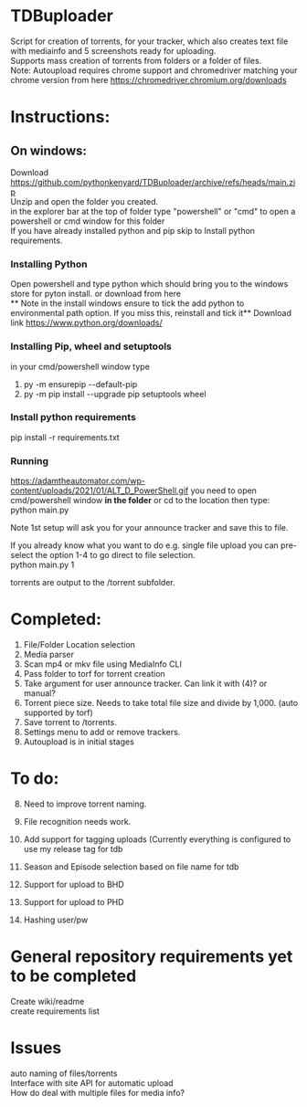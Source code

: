 # TDBuploader  
Script for creation of torrents, for your tracker, which also creates text file with mediainfo and 5 screenshots ready for uploading.  
Supports mass creation of torrents from folders or a folder of files.  
Note: Autoupload requires chrome support and chromedriver matching your chrome version from here https://chromedriver.chromium.org/downloads

# Instructions:
## On windows:  
Download https://github.com/pythonkenyard/TDBuploader/archive/refs/heads/main.zip  
Unzip and open the folder you created.  
in the explorer bar at the top of folder type "powershell" or "cmd" to open a powershell or cmd window for this folder    
If you have already installed python and pip skip to Install python requirements.  

### Installing Python  
Open powershell and type python which should bring you to the windows store for pyton install. or download from here  
** Note in the install windows ensure to tick the add python to environmental path option. If you miss this, reinstall and tick it**
Download link https://www.python.org/downloads/

### Installing Pip, wheel and setuptools
in your cmd/powershell window type  
1. py -m ensurepip --default-pip
2. py -m pip install --upgrade pip setuptools wheel

### Install python requirements
pip install -r requirements.txt  
  
### Running  
https://adamtheautomator.com/wp-content/uploads/2021/01/ALT_D_PowerShell.gif
you need to open cmd/powershell window **in the folder** or cd to the location then type:    
python main.py  

Note 1st setup will ask you for your announce tracker and save this to file.  
  
If you already know what you want to do e.g. single file upload you can pre-select the option 1-4 to go direct to file selection.   
python main.py 1
  
torrents are output to the /torrent subfolder.   
  
# Completed:  
1. File/Folder Location selection  
2. Media parser  
3. Scan mp4 or mkv file using MediaInfo CLI    
4. Pass folder to torf for torrent creation  
5. Take argument for user announce tracker. Can link it with (4)? or manual?  
6. Torrent piece size. Needs to take total file size and divide by 1,000. (auto supported by torf)  
7. Save torrent to /torrents.
8. Settings menu to add or remove trackers.
9. Autoupload is in initial stages
  
# To do:  
8. Need to improve torrent naming.
9. File recognition needs work.
10. Add support for tagging uploads (Currently everything is configured to use my release tag for tdb
11. Season and Episode selection based on file name for tdb

13. Support for upload to BHD
14. Support for upload to PHD

16. Hashing user/pw
  
  
# General repository requirements yet to be completed  
Create wiki/readme  
create requirements list  
  
# Issues  
auto naming of files/torrents  
Interface with site API for automatic upload   
How do deal with multiple files for media info?  
